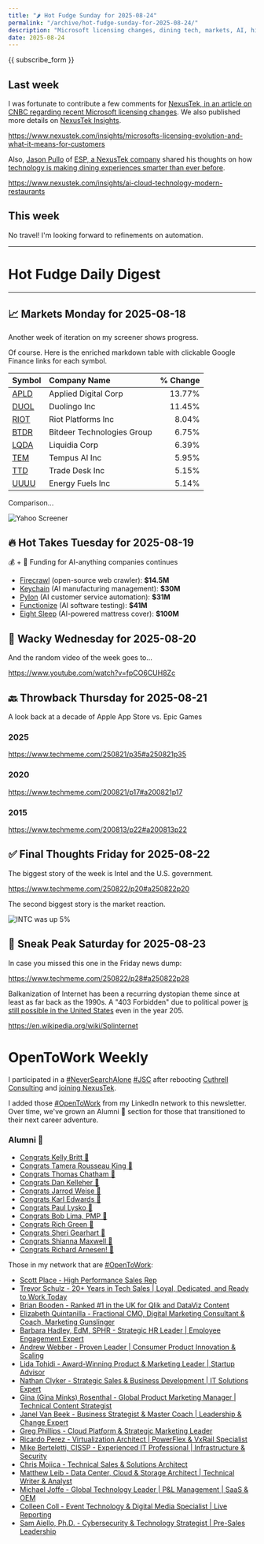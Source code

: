 ```yaml
---
title: "🌶️ Hot Fudge Sunday for 2025-08-24"
permalink: "/archive/hot-fudge-sunday-for-2025-08-24/"
description: "Microsoft licensing changes, dining tech, markets, AI, history, and more"
date: 2025-08-24
---
```


{{ subscribe_form }}

## Last week

I was fortunate to contribute a few comments for [NexusTek, in an article on CNBC regarding recent Microsoft licensing changes](https://www.cnbc.com/2025/08/20/microsoft-guidance-probably-includes-gutting-volume-discounts-analyst.html). We also published more details on [NexusTek Insights](https://www.nexustek.com/insights/microsofts-licensing-evolution-and-what-it-means-for-customers).

https://www.nexustek.com/insights/microsofts-licensing-evolution-and-what-it-means-for-customers

Also, [Jason Pullo](https://www.linkedin.com/in/jason-pullo-61927b9/) of [ESP, a NexusTek company](https://www.nexustek.com/esp) shared his thoughts on how [technology is making dining experiences smarter than ever before](https://www.nexustek.com/insights/ai-cloud-technology-modern-restaurants).

https://www.nexustek.com/insights/ai-cloud-technology-modern-restaurants

## This week

No travel! I'm looking forward to refinements on automation.

---
   
# Hot Fudge Daily Digest
   
---
## 📈 Markets Monday for 2025-08-18
 
Another week of iteration on my screener shows progress.

Of course. Here is the enriched markdown table with clickable Google Finance links for each symbol.

| Symbol | Company Name | % Change |
| :--- | :--- | ---: |
| [APLD](https://www.google.com/finance/quote/APLD:NASDAQ) | Applied Digital Corp | 13.77% |
| [DUOL](https://www.google.com/finance/quote/DUOL:NASDAQ) | Duolingo Inc | 11.45% |
| [RIOT](https://www.google.com/finance/quote/RIOT:NASDAQ) | Riot Platforms Inc | 8.04% |
| [BTDR](https://www.google.com/finance/quote/BTDR:NASDAQ) | Bitdeer Technologies Group | 6.75% |
| [LQDA](https://www.google.com/finance/quote/LQDA:NASDAQ) | Liquidia Corp | 6.39% |
| [TEM](https://www.google.com/finance/quote/TEM:NASDAQ) | Tempus AI Inc | 5.95% |
| [TTD](https://www.google.com/finance/quote/TTD:NASDAQ) | Trade Desk Inc | 5.15% |
| [UUUU](https://www.google.com/finance/quote/UUUU:NYSEAMERICAN) | Energy Fuels Inc | 5.14% |

Comparison...

![Yahoo Screener](https://assets.buttondown.email/images/4efc60f3-7208-4bac-a116-2e5643b9bc9e.png?w=960&amp;fit=max)

   
## 🔥 Hot Takes Tuesday for 2025-08-19
 
💰 + 🤖 Funding for AI-anything companies continues

* [Firecrawl](https://www.techmeme.com/250819/p32#a250819p32) (open-source web crawler): **$14.5M**
* [Keychain](https://www.techmeme.com/250819/p13#a250819p13) (AI manufacturing management): **$30M**
* [Pylon](https://www.techmeme.com/250819/p23#a250819p23) (AI customer service automation): **$31M**
* [Functionize](https://www.techmeme.com/250819/p16#a250819p16) (AI software testing): **$41M**
* [Eight Sleep](https://www.techmeme.com/250819/p9#a250819p9) (AI-powered mattress cover): **$100M**

   
## 🤪 Wacky Wednesday for 2025-08-20
 
And the random video of the week goes to...

https://www.youtube.com/watch?v=fpCO6CUH8Zc
   
## 🔙 Throwback Thursday for 2025-08-21
 
A look back at a decade of Apple App Store vs. Epic Games

### 2025

https://www.techmeme.com/250821/p35#a250821p35

### 2020

https://www.techmeme.com/200821/p17#a200821p17

### 2015

https://www.techmeme.com/200813/p22#a200813p22


   
## ✅ Final Thoughts Friday for 2025-08-22
 
The biggest story of the week is Intel and the U.S. government.

https://www.techmeme.com/250822/p20#a250822p20

The second biggest story is the market reaction.

![INTC was up 5%](https://assets.buttondown.email/images/42b1eabc-5299-411a-843a-8284e70813bb.png?w=960&amp;fit=max)




   
## 🔮 Sneak Peak Saturday for 2025-08-23
 
In case you missed this one in the Friday news dump:

https://www.techmeme.com/250822/p28#a250822p28

Balkanization of Internet has been a recurring dystopian theme since at least as far back as the 1990s. A "403 Forbidden" due to political power [is still possible in the United States](https://en.wikipedia.org/wiki/Internet_censorship_in_the_United_States#State_laws) even in the year 205.

https://en.wikipedia.org/wiki/Splinternet
   


# OpenToWork Weekly

I participated in a [#NeverSearchAlone](https://www.youtube.com/watch?v=OH3nzRdwYPA) [#JSC](https://www.phyl.org/jsc) after rebooting [Cuthrell Consulting](https://cuthrell.consulting) and [joining NexusTek](https://cuthrell.consulting/blog/jay-cuthrell-joins-nexustek/).

I added those [#OpenToWork](https://www.linkedin.com/search/results/content/?keywords=%23OpenToWork&amp;origin=FACETED_SEARCH&amp;postedBy=%5B%22first%22%5D&amp;sid=TbC&amp;sortBy=%22date_posted%22) from my LinkedIn network to this newsletter. Over time, we've grown an Alumni 🎉 section for those that transitioned to their next career adventure.

### Alumni 🎉

- [Congrats Kelly Britt 🎉](https://www.linkedin.com/posts/activity-7351735768186306560-_6Ls?utm_source=share&amp;utm_medium=member_desktop&amp;rcm=ACoAACk1T7oBu6QkP2p3bHgknv3R55ktER0dzqc)
- [Congrats Tamera Rousseau King 🎉](https://www.linkedin.com/posts/activity-7343345962272120833-RNuK?utm_source=share&amp;utm_medium=member_desktop&amp;rcm=ACoAACk1T7oBu6QkP2p3bHgknv3R55ktER0dzqc)
- [Congrats Thomas Chatham 🎉](https://www.linkedin.com/in/thomaschatham/)
- [Congrats Dan Kelleher 🎉](https://www.linkedin.com/in/kelleherdan/)
- [Congrats Jarrod Weise 🎉](https://www.linkedin.com/posts/jarrodweise_thechargeahead-electricvehicles-innovation-activity-7325543362621509632-t5Oy?utm_source=share&amp;utm_medium=member_desktop&amp;rcm=ACoAACk1T7oBu6QkP2p3bHgknv3R55ktER0dzqc)
- [Congrats Karl Edwards 🎉](https://www.linkedin.com/posts/edwardskarl_im-happy-to-share-that-im-starting-a-new-activity-7323502970120138752-SLA-?utm_source=share&amp;utm_medium=member_desktop&amp;rcm=ACoAACk1T7oBu6QkP2p3bHgknv3R55ktER0dzqc)
- [Congrats Paul Lysko 🎉](https://www.linkedin.com/posts/paullysko_hellyeah-activity-7315070360708603905-ZDc_?utm_source=share&amp;utm_medium=member_desktop&amp;rcm=ACoAACk1T7oBu6QkP2p3bHgknv3R55ktER0dzqc)
- [Congrats Bob Lima, PMP 🎉](https://www.linkedin.com/posts/limarobert_im-happy-to-share-that-im-starting-a-new-activity-7315167863147769856-Tsk-?utm_source=share&amp;utm_medium=member_desktop&amp;rcm=ACoAACk1T7oBu6QkP2p3bHgknv3R55ktER0dzqc)
- [Congrats Rich Green 🎉](https://www.linkedin.com/posts/rich-green-5304804_im-happy-to-share-that-im-starting-a-new-activity-7312272227184324608-HmZN?utm_source=share&amp;utm_medium=member_desktop&amp;rcm=ACoAACk1T7oBu6QkP2p3bHgknv3R55ktER0dzqc)
- [Congrats Sheri Gearhart 🎉](https://www.linkedin.com/posts/sheri-gearhart_im-happy-to-share-that-im-starting-a-new-activity-7314986352909983745-VKzo?utm_source=share&amp;utm_medium=member_desktop&amp;rcm=ACoAACk1T7oBu6QkP2p3bHgknv3R55ktER0dzqc)
- [Congrats Shianna Maxwell 🎉](https://www.linkedin.com/posts/shiannamaxwell_im-happy-to-share-that-im-starting-a-new-activity-7302404919678902272-FHRz?utm_source=share&amp;utm_medium=member_desktop&amp;rcm=ACoAACk1T7oBu6QkP2p3bHgknv3R55ktER0dzqc)
- [Congrats Richard Arnesen! 🎉](https://www.linkedin.com/posts/richard-arnesen_im-happy-to-share-that-im-starting-a-new-activity-7290099022084616192-QjYm?utm_source=share&amp;utm_medium=member_desktop)

Those in my network that are [#OpenToWork](https://www.linkedin.com/search/results/content/?keywords=%23OpenToWork&amp;origin=FACETED_SEARCH&amp;postedBy=%5B%22first%22%5D&amp;sid=TbC&amp;sortBy=%22date_posted%22):

- [Scott Place - High Performance Sales Rep](https://www.linkedin.com/in/scottplace/)
- [Trevor Schulz - 20+ Years in Tech Sales | Loyal, Dedicated, and Ready to Work Today](https://www.linkedin.com/in/trevorschulz/)
- [Brian Booden - Ranked #1 in the UK for Qlik and DataViz Content](https://www.linkedin.com/in/qlikluminary/)
- [Elizabeth Quintanilla - Fractional CMO, Digital Marketing Consultant &amp; Coach, Marketing Gunslinger](https://www.linkedin.com/in/elizabethquintanilla/)
- [Barbara Hadley, EdM, SPHR - Strategic HR Leader | Employee Engagement Expert](https://www.linkedin.com/in/barbarahadleyhrleader/)
- [Andrew Webber - Proven Leader | Consumer Product Innovation &amp; Scaling](https://www.linkedin.com/in/andrewwebber/)
- [Lida Tohidi - Award-Winning Product &amp; Marketing Leader | Startup Advisor](https://www.linkedin.com/in/lidatohidi/)
- [Nathan Clyker - Strategic Sales &amp; Business Development | IT Solutions Expert](https://www.linkedin.com/in/nathan-clyker/)
- [Gina (Gina Minks) Rosenthal - Global Product Marketing Manager | Technical Content Strategist](https://www.linkedin.com/in/gminks/)
- [Janel Van Beek - Business Strategist &amp; Master Coach | Leadership &amp; Change Expert](https://www.linkedin.com/in/janellanzadbafrancievanwirkus220/)
- [Greg Phillips - Cloud Platform &amp; Strategic Marketing Leader](https://www.linkedin.com/in/gregaphillips/)
- [Ricardo Perez - Virtualization Architect | PowerFlex &amp; VxRail Specialist](https://www.linkedin.com/in/ricardo-perez-atx)
- [Mike Berteletti, CISSP - Experienced IT Professional | Infrastructure &amp; Security](https://www.linkedin.com/in/mike-berteletti-cissp/)
- [Chris Mojica - Technical Sales &amp; Solutions Architect](https://www.linkedin.com/in/pcmojica/)
- [Matthew Leib - Data Center, Cloud &amp; Storage Architect | Technical Writer &amp; Analyst](https://www.linkedin.com/in/matthewleib/)
- [Michael Joffe - Global Technology Leader | P&amp;L Management | SaaS &amp; OEM](https://www.linkedin.com/in/joffemichael/)
- [Colleen Coll - Event Technology &amp; Digital Media Specialist | Live Reporting](https://www.linkedin.com/in/colleen-coll-b971505/)
- [Sam Aiello, Ph.D. - Cybersecurity &amp; Technology Strategist | Pre-Sales Leadership](https://www.linkedin.com/in/samaiello/)

